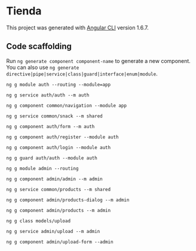 # Tienda

This project was generated with [Angular CLI](https://github.com/angular/angular-cli) version 1.6.7.

## Code scaffolding

Run `ng generate component component-name` to generate a new component. You can also use `ng generate directive|pipe|service|class|guard|interface|enum|module`.

`ng g module auth --routing --module=app` 

`ng g service auth/auth --m auth`

`ng g component common/navigation --module app`

`ng g service common/snack --m shared`

`ng g component auth/form --m auth`

`ng g component auth/register --module auth`

`ng g component auth/login --module auth`

`ng g guard auth/auth --module auth`

`ng g module admin --routing`

`ng g component admin/admin --m admin`

`ng g service common/products --m shared`

`ng g component admin/products-dialog --m admin`

`ng g component admin/products --m admin`

`ng g class models/upload`

`ng g service admin/upload --m admin`

`ng g component admin/upload-form --admin`
